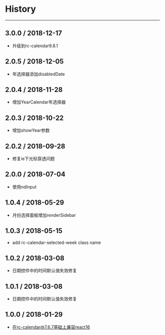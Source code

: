 # History
----
## 3.0.0 / 2018-12-17

- 升级到rc-calendar9.8.1

## 2.0.5 / 2018-12-05

- 年选择器添加disabledDate

## 2.0.4 / 2018-11-28

- 增加YearCalendar年选择器

## 2.0.3 / 2018-10-22

- 增加showYear参数

## 2.0.2 / 2018-09-28

- 修复ie下光标穿透问题

## 2.0.0 / 2018-07-04

- 使用ndInput

## 1.0.4 / 2018-05-29

- 月份选择面板增加renderSidebar

## 1.0.3 / 2018-05-15

- add rc-calendar-selected-week class name

## 1.0.2 / 2018-03-08

- 日期控件中的时间默认值失效修复

## 1.0.1 / 2018-03-08

- 日期控件中的时间默认值失效修复

## 1.0.0 / 2018-01-29

- 在rc-calendar@7.6.7基础上兼容react16
